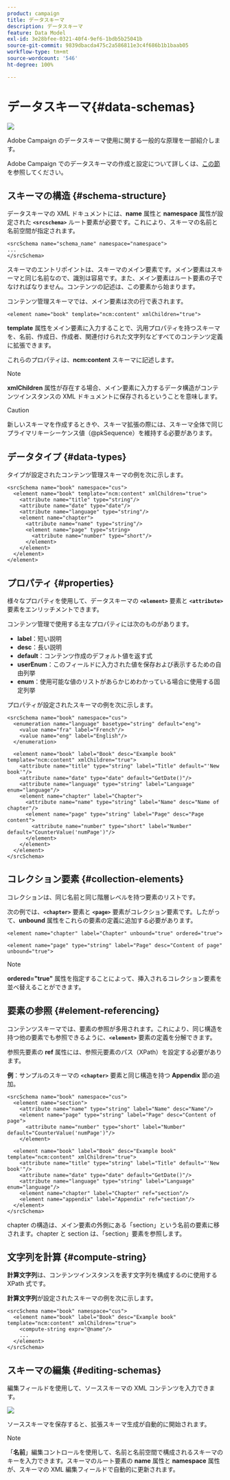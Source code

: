 ```yaml
---
product: campaign
title: データスキーマ
description: データスキーマ
feature: Data Model
exl-id: 3e28bfee-0321-40f4-9ef6-1bdb5b25041b
source-git-commit: 9839dbacda475c2a586811e3c4f686b1b1baab05
workflow-type: tm+mt
source-wordcount: '546'
ht-degree: 100%

---
```


# データスキーマ{#data-schemas}

![](../../assets/common.svg)

Adobe Campaign のデータスキーマ使用に関する一般的な原理を一部紹介します。

Adobe Campaign でのデータスキーマの作成と設定について詳しくは、[この節](../../configuration/using/about-schema-edition.md)を参照してください。

## スキーマの構造 {#schema-structure}

データスキーマの XML ドキュメントには、**name** 属性と **namespace** 属性が設定された **`<srcschema>`** ルート要素が必要です。これにより、スキーマの名前と名前空間が指定されます。

```
<srcSchema name="schema_name" namespace="namespace">
...
</srcSchema>
```

スキーマのエントリポイントは、スキーマのメイン要素です。メイン要素はスキーマと同じ名前なので、識別は容易です。また、メイン要素はルート要素の子でなければなりません。コンテンツの記述は、この要素から始まります。

コンテンツ管理スキーマでは、メイン要素は次の行で表されます。

```
<element name="book" template="ncm:content" xmlChildren="true">
```

**template** 属性をメイン要素に入力することで、汎用プロパティを持つスキーマを、名前、作成日、作成者、関連付けられた文字列などすべてのコンテンツ定義に拡張できます。

これらのプロパティは、**ncm:content** スキーマに記述します。

>[!NOTE]
>
>**xmlChildren** 属性が存在する場合、メイン要素に入力するデータ構造がコンテンツインスタンスの XML ドキュメントに保存されるということを意味します。

>[!CAUTION]
>
>新しいスキーマを作成するときや、スキーマ拡張の際には、スキーマ全体で同じプライマリキーシーケンス値（@pkSequence）を維持する必要があります。

## データタイプ {#data-types}

タイプが設定されたコンテンツ管理スキーマの例を次に示します。

```
<srcSchema name="book" namespace="cus">
  <element name="book" template="ncm:content" xmlChildren="true">
    <attribute name="title" type="string"/>
    <attribute name="date" type="date"/>
    <attribute name="language" type="string"/>
    <element name="chapter">
      <attribute name="name" type="string"/>
      <element name="page" type="string>
        <attribute name="number" type="short"/>
      </element>
    </element>
  </element>
</element>
```

## プロパティ {#properties}

様々なプロパティを使用して、データスキーマの **`<element>`** 要素と **`<attribute>`** 要素をエンリッチメントできます。

コンテンツ管理で使用する主なプロパティには次のものがあります。

* **label**：短い説明
* **desc**：長い説明
* **default**：コンテンツ作成のデフォルト値を返す式
* **userEnum**：このフィールドに入力された値を保存および表示するための自由列挙
* **enum**：使用可能な値のリストがあらかじめわかっている場合に使用する固定列挙

プロパティが設定されたスキーマの例を次に示します。

```
<srcSchema name="book" namespace="cus">
  <enumeration name="language" basetype="string" default="eng">    
    <value name="fra" label="French"/>    
    <value name="eng" label="English"/>   
  </enumeration>

  <element name="book" label="Book" desc="Example book" template="ncm:content" xmlChildren="true">
    <attribute name="title" type="string" label="Title" default="'New book'"/>
    <attribute name="date" type="date" default="GetDate()"/>
    <attribute name="language" type="string" label="Language" enum="language"/>
    <element name="chapter" label="Chapter">
      <attribute name="name" type="string" label="Name" desc="Name of chapter"/>
      <element name="page" type="string" label="Page" desc="Page content">
        <attribute name="number" type="short" label="Number" default="CounterValue('numPage')"/>
      </element>
    </element>
  </element>
</srcSchema>
```

## コレクション要素 {#collection-elements}

コレクションは、同じ名前と同じ階層レベルを持つ要素のリストです。

次の例では、**`<chapter>`** 要素と **`<page>`** 要素がコレクション要素です。したがって、**unbound** 属性をこれらの要素の定義に追加する必要があります。

```
<element name="chapter" label="Chapter" unbound="true" ordered="true">
```

```
<element name="page" type="string" label="Page" desc="Content of page" unbound="true">
```

>[!NOTE]
>
>**ordered=&quot;true&quot;** 属性を指定することによって、挿入されるコレクション要素を並べ替えることができます。

## 要素の参照 {#element-referencing}

コンテンツスキーマでは、要素の参照が多用されます。これにより、同じ構造を持つ他の要素でも参照できるように、**`<element>`** 要素の定義を分解できます。

参照先要素の **ref** 属性には、参照元要素のパス（XPath）を設定する必要があります。

**例**：サンプルのスキーマの **`<chapter>`** 要素と同じ構造を持つ **Appendix** 節の追加。

```
<srcSchema name="book" namespace="cus">
  <element name="section">
    <attribute name="name" type="string" label="Name" desc="Name"/>
    <element name="page" type="string" label="Page" desc="Content of page">
      <attribute name="number" type="short" label="Number" default="CounterValue('numPage')"/>
    </element>

  <element name="book" label="Book" desc="Example book" template="ncm:content" xmlChildren="true">
    <attribute name="title" type="string" label="Title" default="'New book'"/>
    <attribute name="date" type="date" default="GetDate()"/>
    <attribute name="language" type="string" label="Language" enum="language"/>
    <element name="chapter" label="Chapter" ref="section"/>
    <element name="appendix" label="Appendix" ref="section"/>
  </element>
</srcSchema>
```

chapter の構造は、メイン要素の外側にある「section」という名前の要素に移されます。chapter と section は、「section」要素を参照します。

## 文字列を計算 {#compute-string}

**計算文字列**&#x200B;は、コンテンツインスタンスを表す文字列を構成するのに使用する XPath 式です。

**計算文字列**&#x200B;が設定されたスキーマの例を次に示します。

```
<srcSchema name="book" namespace="cus">
  <element name="book" label="Book" desc="Example book" template="ncm:content" xmlChildren="true">
    <compute-string expr="@name"/>
    ...
  </element>
</srcSchema>
```

## スキーマの編集 {#editing-schemas}

編集フィールドを使用して、ソーススキーマの XML コンテンツを入力できます。

![](assets/d_ncs_integration_schema_edition.png)

ソーススキーマを保存すると、拡張スキーマ生成が自動的に開始されます。

>[!NOTE]
>
>「**名前**」編集コントロールを使用して、名前と名前空間で構成されるスキーマのキーを入力できます。スキーマのルート要素の **name** 属性と **namespace** 属性が、スキーマの XML 編集フィールドで自動的に更新されます。
